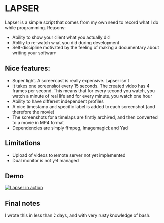 # LAPSER

Lapser is a simple script that comes from my own need to record what I do while programming.
Reasons:

* Ability to show your client what you actually did
* Abliliy to re-watch what you did during development
* Self-discipline motivated by the feeling of making a documentary about writing your software

## Nice features:

* Super light. A screencast is really expensive. Lapser isn't
* It takes one screenshot every 15 seconds. The created video has 4 frames per second. This means that for every second you watch, you watch a minute of real life and for every minute, you watch one hour
* Ability to have different independent profiles
* A nice timestamp and specific label is added to each screenshot (and therefore the movie)
* The screenshots for a timelaps are firstly archived, and then converted to a movie in MP4 format
* Dependencies are simply ffmpeg, Imagemagick and Yad

## Limitations

* Upload of videos to remote server not yet implemented
* Dual monitor is not yet managed

## Demo

[![Lapser in action](http://img.youtube.com/vi/Yj-2S86I6fe/0.jpg)](http://www.youtube.com/watch?v=Yj-2S86I6fe "Lapser in action")

## Final notes

I wrote this in less than 2 days, and with very rusty knowledge of bash.
